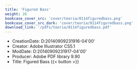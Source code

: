 ```yaml
---
title: 'Figured Bass'
weight: 26
bookcase_cover_src: 'cover/teoria/0114figuredbass.png'
bookcase_cover_src_dark: 'cover/teoria/0114figuredbass.png'
download_link: '/pdfs/teoria/0114figuredbass.pdf'
---
```


- CreationDate: D:20140909231916-04'00'
- Creator: Adobe Illustrator CS5.1
- ModDate: D:20140909231917-04'00'
- Producer: Adobe PDF library 9.90
- Title: Figured Bass
{{< button >}}
